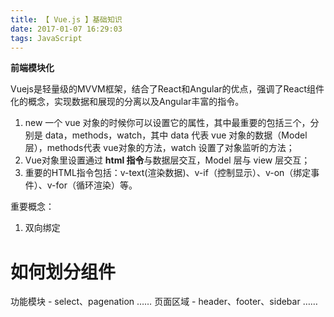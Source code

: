 ```yaml
---
title: 【 Vue.js 】基础知识
date: 2017-01-07 16:29:03
tags: JavaScript
---
```

**前端模块化**

Vuejs是轻量级的MVVM框架，结合了React和Angular的优点，强调了React组件化的概念，实现数据和展现的分离以及Angular丰富的指令。

1. new 一个 vue 对象的时候你可以设置它的属性，其中最重要的包括三个，分别是 data，methods，watch，其中 data 代表 vue 对象的数据（Model 层），methods代表 vue对象的方法，watch 设置了对象监听的方法；
2. Vue对象里设置通过 **html 指令**与数据层交互，Model 层与 view 层交互；
3. 重要的HTML指令包括：v-text(渲染数据)、v-if（控制显示）、v-on（绑定事件）、v-for（循环渲染）等。

重要概念：
1. 双向绑定

# 如何划分组件
功能模块 - select、pagenation ……
页面区域 - header、footer、sidebar ……